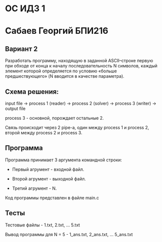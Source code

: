 # ОС ИДЗ 1
# Сабаев Георгий БПИ216

## Вариант 2
Разработать программу, находящую в заданной ASCII–строке первую при обходе от конца к началу последовательность N символов, каждый элемент которой определяется по условию «больше предшествующего» (N вводится в качестве параметра).

## Схема решения:
input file -> process 1 (reader) -> process 2 (solver) -> process 3 (writer) -> output file

process 3 - основной, порождает остальные 2.

Связь происходит через 2 pipe-а, один между process 1 и process 2, второй между process 2 и process 3. 
## Программа
Программа принимает 3 аргумента командной строки:

 - Первый агрумент - входной файл.
 
 - Второй агрумент - выходной файл.
 
 - Третий агрумент - N.
 
Код программы представлен в файле main.c

## Тесты
Тестовые файлы - 1.txt, 2.txt, ... 5.txt

Вывод программы для N = 5 - 1_ans.txt, 2_ans.txt, ... 5_ans.txt
